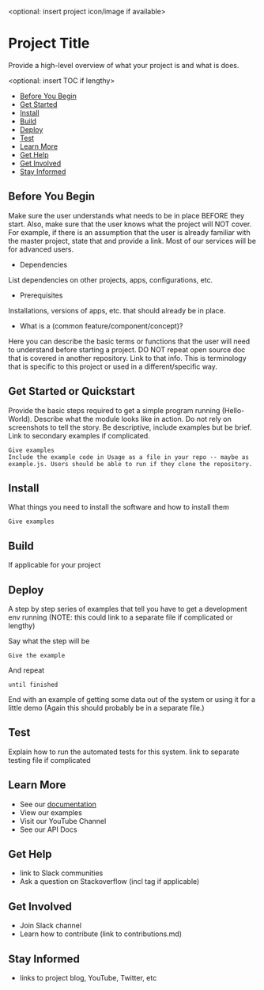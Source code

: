 <optional: insert project icon/image if available>

# Project Title

Provide a high-level overview of what your project is and what is does.

<optional: insert TOC if lengthy>

  * [Before You Begin](#before-you-begin)
  * [Get Started](#get-started)
  * [Install](#install)
  * [Build](#build)
  * [Deploy](#deploy)
  * [Test](#test)
  * [Learn More](#learn-more)
  * [Get Help](#get-help)
  * [Get Involved](#get-involved)
  * [Stay Informed](#stay-informed)


## Before You Begin
Make sure the user understands what needs to be in place BEFORE they start. Also, make sure that the user knows what the project will NOT cover. For example, if there is an assumption that the user is already familiar with the master project, state that and provide a link. Most of our services will be for advanced users.

* Dependencies

List dependencies on other projects, apps, configurations, etc.

* Prerequisites

Installations, versions of apps, etc. that should already be in place. 

* What is a (common feature/component/concept)?

Here you can describe the basic terms or functions that the user will need to understand before starting a project.
DO NOT repeat open source doc that is covered in another repository. Link to that info. This is terminology that is specific to this project or used in a different/specific way.

## Get Started or Quickstart
Provide the basic steps required to get a simple program running (Hello-World). Describe what the module looks like in action. Do not rely on screenshots to tell the story. Be descriptive, include examples but be brief. Link to secondary examples if complicated.

```
Give examples
Include the example code in Usage as a file in your repo -- maybe as example.js. Users should be able to run if they clone the repository.
```


## Install

What things you need to install the software and how to install them

```
Give examples
```
## Build
If applicable for your project

## Deploy

A step by step series of examples that tell you have to get a development env running
(NOTE: this could link to a separate file if complicated or lengthy)

Say what the step will be

```
Give the example
```

And repeat

```
until finished
```

End with an example of getting some data out of the system or using it for a little demo (Again this should probably be in a separate file.)

## Test 

<Optional>
Explain how to run the automated tests for this system. 
link to separate testing file if complicated


## Learn More
- See our [documentation](https://github.com/ljamen/templates/)
- View our examples
- Visit our YouTube Channel
- See our API Docs

## Get Help
 - link to Slack communities
 - Ask a question on Stackoverflow (incl tag if applicable)

## Get Involved
- Join Slack channel
- Learn how to contribute (link to contributions.md)

## Stay Informed
- links to project blog, YouTube, Twitter, etc



